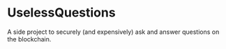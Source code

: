 # UselessQuestions
A side project to securely (and expensively) ask and answer questions on the blockchain.
